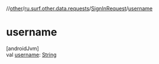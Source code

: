 //[other](../../../index.md)/[ru.surf.other.data.requests](../index.md)/[SignInRequest](index.md)/[username](username.md)

# username

[androidJvm]\
val [username](username.md): [String](https://kotlinlang.org/api/latest/jvm/stdlib/kotlin/-string/index.html)
